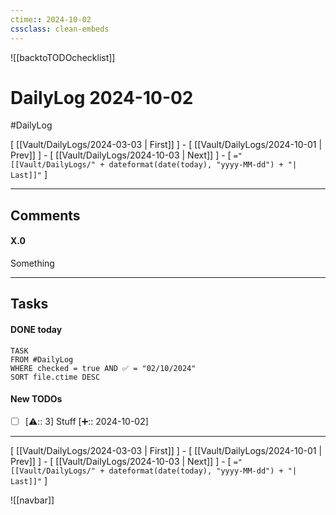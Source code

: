 ```yaml
---
ctime:: 2024-10-02
cssclass: clean-embeds
---
```

![[backtoTODOchecklist]]
# DailyLog 2024-10-02

#DailyLog

\[ [[Vault/DailyLogs/2024-03-03 | First]] \] - \[ [[Vault/DailyLogs/2024-10-01 | Prev]] \] - \[ [[Vault/DailyLogs/2024-10-03 | Next]] \] - \[ `="[[Vault/DailyLogs/" + dateformat(date(today), "yyyy-MM-dd") + "| Last]]"` \]

---

## Comments

#### X.0

Something



---

## Tasks
#### DONE today
```dataview
TASK
FROM #DailyLog
WHERE checked = true AND ✅ = "02/10/2024"
SORT file.ctime DESC
```


#### New TODOs
- [ ] [⚠️:: 3] Stuff [➕:: 2024-10-02]



---

\[ [[Vault/DailyLogs/2024-03-03 | First]] \] - \[ [[Vault/DailyLogs/2024-10-01 | Prev]] \] - \[ [[Vault/DailyLogs/2024-10-03 | Next]] \] - \[ `="[[Vault/DailyLogs/" + dateformat(date(today), "yyyy-MM-dd") + "| Last]]"` \]

![[navbar]]



